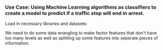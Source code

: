 ### Use Case: Using Machine Learning algorithms as classifiers to create a model to predict if a traffic stop will end in arrest.

Load in necessary libraries and datasets:

We need to do some data wrangling to make factor features that don't have too many levels as well as splitting up some features into seperate pieces of information:
